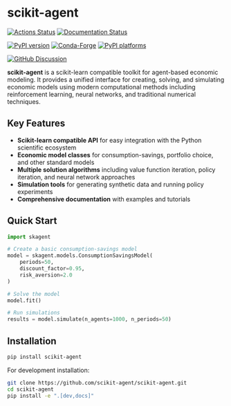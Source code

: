 # scikit-agent

[![Actions Status][actions-badge]][actions-link]
[![Documentation Status][rtd-badge]][rtd-link]

[![PyPI version][pypi-version]][pypi-link]
[![Conda-Forge][conda-badge]][conda-link]
[![PyPI platforms][pypi-platforms]][pypi-link]

[![GitHub Discussion][github-discussions-badge]][github-discussions-link]

<!-- SPHINX-START -->

**scikit-agent** is a scikit-learn compatible toolkit for agent-based economic modeling. It provides a unified interface for creating, solving, and simulating economic models using modern computational methods including reinforcement learning, neural networks, and traditional numerical techniques.

## Key Features

- **Scikit-learn compatible API** for easy integration with the Python scientific ecosystem
- **Economic model classes** for consumption-savings, portfolio choice, and other standard models
- **Multiple solution algorithms** including value function iteration, policy iteration, and neural network approaches
- **Simulation tools** for generating synthetic data and running policy experiments
- **Comprehensive documentation** with examples and tutorials

## Quick Start

```python
import skagent

# Create a basic consumption-savings model
model = skagent.models.ConsumptionSavingsModel(
    periods=50,
    discount_factor=0.95,
    risk_aversion=2.0
)

# Solve the model
model.fit()

# Run simulations
results = model.simulate(n_agents=1000, n_periods=50)
```

## Installation

```bash
pip install scikit-agent
```

For development installation:

```bash
git clone https://github.com/scikit-agent/scikit-agent.git
cd scikit-agent
pip install -e ".[dev,docs]"
```

<!-- prettier-ignore-start -->
[actions-badge]:            https://github.com/scikit-agent/scikit-agent/workflows/CI/badge.svg
[actions-link]:             https://github.com/scikit-agent/scikit-agent/actions
[conda-badge]:              https://img.shields.io/conda/vn/conda-forge/scikit-agent
[conda-link]:               https://github.com/conda-forge/scikit-agent-feedstock
[github-discussions-badge]: https://img.shields.io/static/v1?label=Discussions&message=Ask&color=blue&logo=github
[github-discussions-link]:  https://github.com/scikit-agent/scikit-agent/discussions
[pypi-link]:                https://pypi.org/project/scikit-agent/
[pypi-platforms]:           https://img.shields.io/pypi/pyversions/scikit-agent
[pypi-version]:             https://img.shields.io/pypi/v/scikit-agent
[rtd-badge]:                https://readthedocs.org/projects/scikit-agent/badge/?version=latest
[rtd-link]:                 https://scikit-agent.readthedocs.io/en/latest/?badge=latest

<!-- prettier-ignore-end -->
